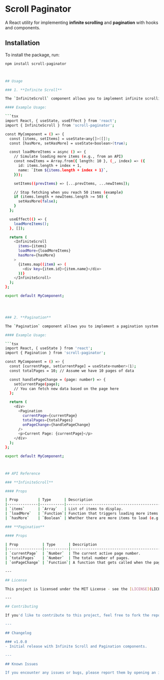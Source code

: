 # Scroll Paginator

A React utility for implementing **infinite scrolling** and **pagination** with hooks and components.

## Installation

To install the package, run:

```bash
npm install scroll-paginator



## Usage

### 1. **Infinite Scroll**

The `InfiniteScroll` component allows you to implement infinite scrolling. It will load more data as the user scrolls to the bottom of the list.

#### Example Usage:

```tsx
import React, { useState, useEffect } from 'react';
import { InfiniteScroll } from 'scroll-paginator';

const MyComponent = () => {
  const [items, setItems] = useState<any[]>([]);
  const [hasMore, setHasMore] = useState<boolean>(true);

  const loadMoreItems = async () => {
    // Simulate loading more items (e.g., from an API)
    const newItems = Array.from({ length: 10 }, (_, index) => ({
      id: items.length + index + 1,
      name: `Item ${items.length + index + 1}`,
    }));

    setItems((prevItems) => [...prevItems, ...newItems]);

    // Stop fetching when you reach 50 items (example)
    if (items.length + newItems.length >= 50) {
      setHasMore(false);
    }
  };

  useEffect(() => {
    loadMoreItems();
  }, []);

  return (
    <InfiniteScroll
      items={items}
      loadMore={loadMoreItems}
      hasMore={hasMore}
    >
      {items.map((item) => (
        <div key={item.id}>{item.name}</div>
      ))}
    </InfiniteScroll>
  );
};

export default MyComponent;




### 2. **Pagination**

The `Pagination` component allows you to implement a pagination system. It helps you display a subset of data and navigate between pages.

#### Example Usage:

```tsx
import React, { useState } from 'react';
import { Pagination } from 'scroll-paginator';

const MyComponent = () => {
  const [currentPage, setCurrentPage] = useState<number>(1);
  const totalPages = 10; // Assume we have 10 pages of data

  const handlePageChange = (page: number) => {
    setCurrentPage(page);
    // You can fetch new data based on the page here
  };

  return (
    <div>
      <Pagination
        currentPage={currentPage}
        totalPages={totalPages}
        onPageChange={handlePageChange}
      />
      <p>Current Page: {currentPage}</p>
    </div>
  );
};

export default MyComponent;



## API Reference

### **InfiniteScroll**

#### Props

| Prop         | Type      | Description                                                                 |
|--------------|-----------|-----------------------------------------------------------------------------|
| `items`      | `Array`   | List of items to display.                                                   |
| `loadMore`   | `Function`| Function that triggers loading more items (e.g., fetch more items from an API).|
| `hasMore`    | `Boolean` | Whether there are more items to load (e.g., `true` to continue loading).    |

### **Pagination**

#### Props

| Prop           | Type      | Description                                                                  |
|----------------|-----------|------------------------------------------------------------------------------|
| `currentPage`  | `Number`  | The current active page number.                                               |
| `totalPages`   | `Number`  | The total number of pages.                                                   |
| `onPageChange` | `Function`| A function that gets called when the page changes. It receives the new page number. |

---

## License

This project is licensed under the MIT License - see the [LICENSE](LICENSE) file for details.

---

## Contributing

If you'd like to contribute to this project, feel free to fork the repository and submit a pull request. You can also report issues or suggest new features by opening an issue on the GitHub repository.

---

## Changelog

### v1.0.0
- Initial release with Infinite Scroll and Pagination components.

---

## Known Issues

If you encounter any issues or bugs, please report them by opening an issue in the GitHub repository.

